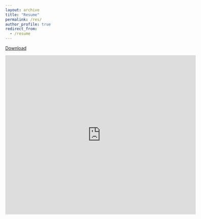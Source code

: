 ```yaml
---
layout: archive
title: "Resume"
permalink: /res/
author_profile: true
redirect_from:
  - /resume
---
```


[Download](https://ranakroychowdhury.github.io/files/RanakRoyChowdhury_Resume2025.pdf)

<embed src="https://ranakroychowdhury.github.io/files/RanakRoyChowdhury_Resume2025.pdf" type="application/pdf" width="600px" height="500px" />
